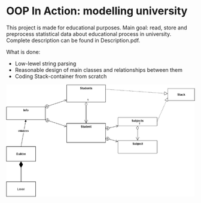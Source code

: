 # OOP In Action: modelling university

This project is made for educational purposes.
Main goal: read, store and preprocess statistical data about educational process in university.
Complete description can be found in Description.pdf.

What is done:
- Low-lewel string parsing
- Reasonable design of main classes and relationships between them
- Coding Stack-container from scratch

![Diagram](Diagram.png)
